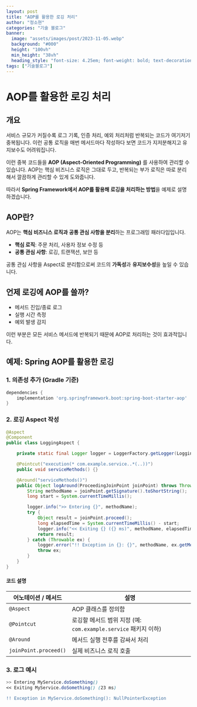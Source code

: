 ```yaml
---
layout: post  
title: "AOP를 활용한 로깅 처리"
author: "정소현"
categories: "기술 블로그"
banner:
  image: "assets/images/post/2023-11-05.webp"
  background: "#000"
  height: "100vh"
  min_height: "38vh"
  heading_style: "font-size: 4.25em; font-weight: bold; text-decoration: underline"
tags: ["기술블로그"]
---
```


# AOP를 활용한 로깅 처리

## 개요
서비스 규모가 커질수록 로그 기록, 인증 처리, 예외 처리처럼 반복되는 코드가 여기저기 중복됩니다.
이런 공통 로직을 매번 메서드마다 작성하다 보면 코드가 지저분해지고 유지보수도 어려워집니다. 

이런 중복 코드들을 **AOP (Aspect-Oriented Programming)** 를 사용하여 관리할 수 있습니다.
AOP는 핵심 비즈니스 로직은 그대로 두고, 반복되는 부가 로직은 따로 분리해서 깔끔하게 관리할 수 있게 도와줍니다.

따라서 **Spring Framework에서 AOP를 활용해 로깅을 처리하는 방법**을 예제로 설명하겠습니다.

## AOP란?

AOP는 **핵심 비즈니스 로직과 공통 관심 사항을 분리**하는 프로그래밍 패러다임입니다.

- **핵심 로직**: 주문 처리, 사용자 정보 수정 등  
- **공통 관심 사항**: 로깅, 트랜잭션, 보안 등

공통 관심 사항을 Aspect로 분리함으로써 코드의 **가독성**과 **유지보수성**을 높일 수 있습니다.


## 언제 로깅에 AOP를 쓸까?

- 메서드 진입/종료 로그
- 실행 시간 측정
- 예외 발생 감지

이런 부분은 모든 서비스 메서드에 반복되기 때문에 AOP로 처리하는 것이 효과적입니다.


## 예제: Spring AOP를 활용한 로깅

### 1. 의존성 추가 (Gradle 기준)

```groovy
dependencies {
    implementation 'org.springframework.boot:spring-boot-starter-aop'
}
```

### 2. 로깅 Aspect 작성
```java
@Aspect
@Component
public class LoggingAspect {

    private static final Logger logger = LoggerFactory.getLogger(LoggingAspect.class);

    @Pointcut("execution(* com.example.service..*(..))")
    public void serviceMethods() {}

    @Around("serviceMethods()")
    public Object logAround(ProceedingJoinPoint joinPoint) throws Throwable {
        String methodName = joinPoint.getSignature().toShortString();
        long start = System.currentTimeMillis();

        logger.info(">> Entering {}", methodName);
        try {
            Object result = joinPoint.proceed();
            long elapsedTime = System.currentTimeMillis() - start;
            logger.info("<< Exiting {} ({} ms)", methodName, elapsedTime);
            return result;
        } catch (Throwable ex) {
            logger.error("!! Exception in {}: {}", methodName, ex.getMessage());
            throw ex;
        }
    }
}
```
#### 코드 설명

| 어노테이션 / 메서드          | 설명 |
|------------------------------|------|
| `@Aspect`                    | AOP 클래스를 정의함 |
| `@Pointcut`                  | 로깅할 메서드 범위 지정 (예: `com.example.service` 패키지 이하) |
| `@Around`                    | 메서드 실행 전후를 감싸서 처리 |
| `joinPoint.proceed()`       | 실제 비즈니스 로직 호출 |


### 3. 로그 예시
```scss
>> Entering MyService.doSomething()
<< Exiting MyService.doSomething() (23 ms)
```
```diff
!! Exception in MyService.doSomething(): NullPointerException
```

